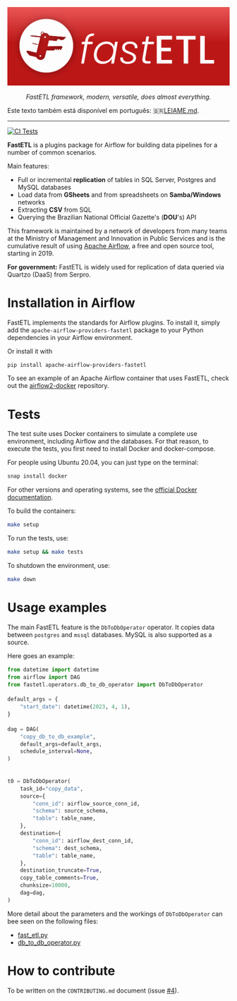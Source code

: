 ![FastETL's logo. It's a Swiss army knife with some open tools](docs/images/logo.svg)

<p align="center">
    <em>FastETL framework, modern, versatile, does almost everything.</em>
</p>

Este texto também está disponível em português: 🇧🇷[LEIAME.md](LEIAME.md).

---

[![CI Tests](https://github.com/economiagovbr/FastETL/actions/workflows/ci-tests.yml/badge.svg)](https://github.com/economiagovbr/FastETL/actions/workflows/ci-tests.yml)

**FastETL** is a plugins package for Airflow for building data pipelines
for a number of common scenarios.

Main features:
* Full or incremental **replication** of tables in SQL Server, Postgres
  and MySQL databases
* Load data from **GSheets** and from spreadsheets on **Samba/Windows**
  networks
* Extracting **CSV** from SQL
* Querying the Brazilian National Official Gazette's (**DOU**'s) API

<!-- Contar a história da origem do FastETL -->
This framework is maintained by a network of developers from many teams
at the Ministry of Management and Innovation in Public Services and is
the cumulative result of using
[Apache Airflow](https://airflow.apache.org/), a free and open source
tool, starting in 2019.

**For government:** FastETL is widely used for replication of data queried
via Quartzo (DaaS) from Serpro.

# Installation in Airflow

FastETL implements the standards for Airflow plugins. To install it,
simply add the `apache-airflow-providers-fastetl` package to your
Python dependencies in your Airflow environment.

Or install it with

```bash
pip install apache-airflow-providers-fastetl
```

To see an example of an Apache Airflow container that uses FastETL,
check out the
[airflow2-docker](https://github.com/economiagovbr/airflow2-docker)
repository.

# Tests

The test suite uses Docker containers to simulate a complete use
environment, including Airflow and the databases. For that reason, to
execute the tests, you first need to install Docker and docker-compose.

For people using Ubuntu 20.04, you can just type on the terminal:

```bash
snap install docker
```

For other versions and operating systems, see the
[official Docker documentation](https://docs.docker.com/get-docker/).


To build the containers:

```bash
make setup
```

To run the tests, use:

```bash
make setup && make tests
```

To shutdown the environment, use:

```bash
make down
```

# Usage examples

The main FastETL feature is the `DbToDbOperator` operator. It copies data
between `postgres` and `mssql` databases. MySQL is also supported as a
source.

Here goes an example:

```python
from datetime import datetime
from airflow import DAG
from fastetl.operators.db_to_db_operator import DbToDbOperator

default_args = {
    "start_date": datetime(2023, 4, 1),
}

dag = DAG(
    "copy_db_to_db_example",
    default_args=default_args,
    schedule_interval=None,
)


t0 = DbToDbOperator(
    task_id="copy_data",
    source={
        "conn_id": airflow_source_conn_id,
        "schema": source_schema,
        "table": table_name,
    },
    destination={
        "conn_id": airflow_dest_conn_id,
        "schema": dest_schema,
        "table": table_name,
    },
    destination_truncate=True,
    copy_table_comments=True,
    chunksize=10000,
    dag=dag,
)
```

More detail about the parameters and the workings of `DbToDbOperator`
can bee seen on the following files:

* [fast_etl.py](fastetl/custom_functions/fast_etl.py)
* [db_to_db_operator.py](fastetl/operators/db_to_db_operator.py)

# How to contribute

To be written on the `CONTRIBUTING.md` document (issue
[#4](/economiagovbr/FastETL/issues/4)).
